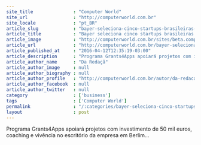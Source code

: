 ```yaml
---
site_title               : "Computer World"
site_url                 : "http://computerworld.com.br"
site_locale              : "pt_BR"
article_slug             : "bayer-seleciona-cinco-startups-brasileiras-de-ti-em-saude"
article_title            : "Bayer seleciona cinco startups brasileiras de TI em saúde"
article_image            : "http://computerworld.com.br/sites/beta.computerworld.com.br/files/news_articles/saude_health.jpg"
article_url              : "http://computerworld.com.br/bayer-seleciona-cinco-startups-brasileiras-de-ti-em-saude"
article_published_at     : "2016-04-12T12:35:19-03:00"
article_description      : "Programa Grants4Apps apoiará projetos com investimento de 50 mil euros, coaching e vivência no escritório da empresa em Berlim..."
article_author_name      : "Da Redaçã"
article_author_image     : null
article_author_biography : null
article_author_profile   : "http://computerworld.com.br/autor/da-redacao"
article_author_facebook  : null
article_author_twitter   : null
category                 : ['business']
tags                     : ['Computer World']
permalink                : "/:categories/bayer-seleciona-cinco-startups-brasileiras-de-ti-em-saude/"
layout                   : post
---
```


Programa Grants4Apps apoiará projetos com investimento de 50 mil euros, coaching e vivência no escritório da empresa em Berlim...
